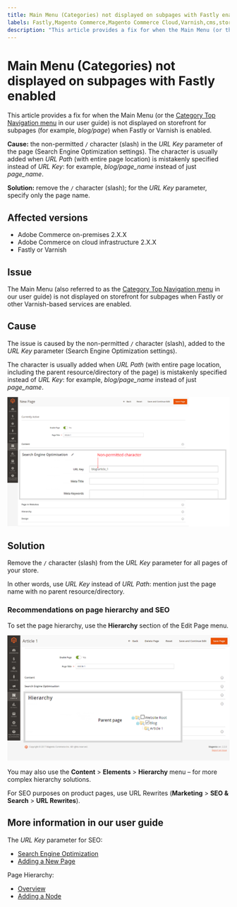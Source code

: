 ```yaml
---
title: Main Menu (Categories) not displayed on subpages with Fastly enabled
labels: Fastly,Magento Commerce,Magento Commerce Cloud,Varnish,cms,storefront menu,troubleshooting,Adobe Commerce,on-premises,cloud infrastructure
description: "This article provides a fix for when the Main Menu (or the [Category Top Navigation menu](https://docs.magento.com/m2/ce/user_guide/catalog/navigation-top.html) in our user guide) is not displayed on storefront for subpages (for example, *blog/page*) when Fastly or Varnish is enabled."
---
```


# Main Menu (Categories) not displayed on subpages with Fastly enabled

This article provides a fix for when the Main Menu (or the [Category Top Navigation menu](https://docs.magento.com/m2/ce/user_guide/catalog/navigation-top.html) in our user guide) is not displayed on storefront for subpages (for example, *blog/page*) when Fastly or Varnish is enabled.

 **Cause:** the non-permitted `/` character (slash) in the *URL Key* parameter of the page (Search Engine Optimization settings). The character is usually added when *URL Path* (with entire page location) is mistakenly specified instead of *URL Key*: for example, *blog/page\_name* instead of just *page\_name*.

 **Solution:** remove the `/` character (slash); for the *URL Key* parameter, specify only the page name.

## Affected versions

* Adobe Commerce on-premises 2.X.X
* Adobe Commerce on cloud infrastructure 2.X.X
* Fastly or Varnish

## Issue

The Main Menu (also referred to as the [Category Top Navigation menu](https://docs.magento.com/m2/ce/user_guide/catalog/navigation-top.html) in our user guide) is not displayed on storefront for subpages when Fastly or other Varnish-based services are enabled.

## Cause

The issue is caused by the non-permitted `/` character (slash), added to the *URL Key* parameter (Search Engine Optimization settings).

The character is usually added when *URL Path* (with entire page location, including the parent resource/directory of the page) is mistakenly specified instead of *URL Key*: for example, *blog/page\_name* instead of just *page\_name*.

![URL Key parameter for SEO settings](assets/seo_url_key.png)

## Solution

Remove the `/` character (slash) from the *URL Key* parameter for all pages of your store.

In other words, use *URL Key* instead of *URL Path*: mention just the page name with no parent resource/directory.

### Recommendations on page hierarchy and SEO

To set the page hierarchy, use the **Hierarchy** section of the Edit Page menu.

![Hierarchy settings](assets/hierarchy_hr.png)

You may also use the **Content** > **Elements** > **Hierarchy** menu &ndash; for more complex hierarchy solutions.

For SEO purposes on product pages, use URL Rewrites (**Marketing** > **SEO & Search** > **URL Rewrites**).

## More information in our user guide

The *URL Key* parameter for SEO:

* [Search Engine Optimization](http://docs.magento.com/m2/ee/user_guide/catalog/categories-search-engine-optimization.html?Highlight=%22url%20key%22)
* [Adding a New Page](http://docs.magento.com/m2/ee/user_guide/cms/page-add.html)

Page Hierarchy:

* [Overview](http://docs.magento.com/m2/ee/user_guide/cms/page-hierarchy.html?Highlight=hierarchy)
* [Adding a Node](http://docs.magento.com/m2/ee/user_guide/cms/page-hierarchy-node-add.html?Highlight=hierarchy) 

